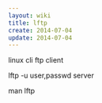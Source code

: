 ```yaml
---
layout: wiki
title: lftp
create: 2014-07-04
update: 2014-07-04
---
```


linux cli ftp client

lftp -u user,passwd server

man lftp
